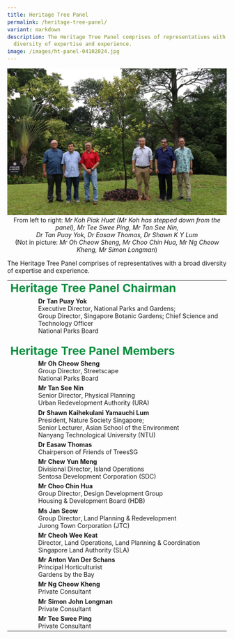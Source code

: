 ```yaml
---
title: Heritage Tree Panel
permalink: /heritage-tree-panel/
variant: markdown
description: The Heritage Tree Panel comprises of representatives with a broad
  diversity of expertise and experience.
image: /images/ht-panel-04102024.jpg
---
```

<img src="/images/HT_Panel/ht-panel-04102024.jpg">
<div style="text-align: center">From left to right: <i>Mr Koh Piak Huat (Mr Koh has stepped down from the panel), Mr Tee Swee Ping, Mr Tan See Nin,<br>Dr Tan Puay Yok, Dr Easaw Thomas, Dr Shawn 
	K Y Lum </i>
	<br>(Not in picture: <i>Mr Oh Cheow Sheng, Mr Choo Chin Hua, Mr Ng Cheow Kheng, Mr Simon Longman</i>) </div>
<p>The Heritage Tree Panel comprises of representatives with a broad diversity of expertise and experience. </p>
<table>
<tbody>
<tr><td rowspan="1" colspan="2"><div style="font-size: 26px; color: #098e3e;"><b>Heritage Tree Panel Chairman</b></div>
</td></tr>
	<tr><td style="width: 50px"></td><td>
<b>Dr Tan Puay Yok</b>
<br>Executive Director, National Parks and Gardens;
<br>Group Director, Singapore Botanic Gardens; Chief Science and Technology Officer
<br>National Parks Board</td>
</tr>
	<tr><td rowspan="1" colspan="2"><br><div style="font-size: 26px; color: #098e3e;"><b>Heritage Tree Panel Members</b></div>
</td></tr><tr><td style="width: 50px"></td><td>
<b>Mr Oh Cheow Sheng</b>
<br>Group Director, Streetscape
<br>National Parks Board </td>
</tr>
<tr><td style="width: 50px"></td><td>
<b>Mr Tan See Nin</b>
<br>Senior Director, Physical Planning
<br>Urban Redevelopment Authority (URA)</td>
</tr>
<tr><td style="width: 50px"></td><td>
<b>Dr Shawn Kaihekulani Yamauchi Lum</b>
<br>President, Nature Society Singapore;
<br>Senior Lecturer, Asian School of the Environment
	<br>Nanyang Technological University (NTU)</td>
</tr>
<tr><td style="width: 50px"></td><td>
<b>Dr Easaw Thomas</b>
<br>Chairperson of Friends of TreesSG</td>
</tr>
<tr><td style="width: 50px"></td><td>
<b>Mr Chew Yun Meng</b>
<br>Divisional Director, Island Operations
<br>Sentosa Development Corporation (SDC)</td>
</tr>
<tr><td style="width: 50px"></td><td>
<b>Mr Choo Chin Hua</b>
<br>Group Director, Design Development Group
<br>Housing &amp; Development Board (HDB)</td>
</tr>
<tr><td style="width: 50px"></td><td>
<b>Ms Jan Seow</b>
<br>Group Director, Land Planning &amp; Redevelopment 
<br>Jurong Town Corporation (JTC)</td>
</tr>
<tr><td style="width: 50px"></td><td>
<b>Mr Cheoh Wee Keat</b>
<br>Director, Land Operations, Land Planning &amp; Coordination
<br>Singapore Land Authority (SLA)</td>
</tr>
<tr><td style="width: 50px"></td><td>
<b>Mr Anton Van Der Schans</b>
<br>Principal Horticulturist
<br>Gardens by the Bay</td>
</tr>
<tr><td style="width: 50px"></td><td>
<b>Mr Ng Cheow Kheng</b>
<br>Private Consultant</td>
</tr>
<tr><td style="width: 50px"></td><td>
<b>Mr Simon John Longman</b>
<br>Private Consultant</td>
</tr>
<tr><td style="width: 50px"></td><td>
<b>Mr Tee Swee Ping</b>
<br>Private Consultant</td>
</tr><tr></tr>
</tbody>
</table><p></p>